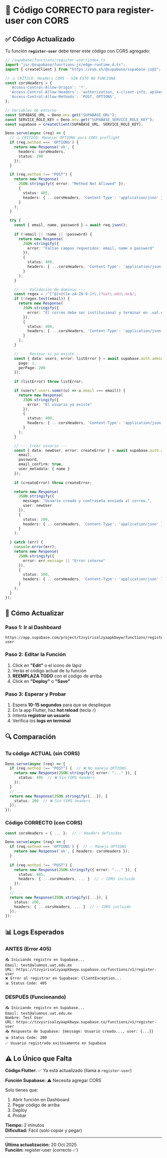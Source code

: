 # 🔧 Código CORRECTO para register-user con CORS

## ✅ Código Actualizado

Tu función **`register-user`** debe tener este código con CORS agregado:

```typescript
// /supabase/functions/register-user/index.ts
import "jsr:@supabase/functions-js/edge-runtime.d.ts";
import { createClient } from "https://esm.sh/@supabase/supabase-js@2";

// ⚠️ CRÍTICO: Headers CORS - SIN ESTO NO FUNCIONA
const corsHeaders = {
  'Access-Control-Allow-Origin': '*',
  'Access-Control-Allow-Headers': 'authorization, x-client-info, apikey, content-type',
  'Access-Control-Allow-Methods': 'POST, OPTIONS',
};

// Variables de entorno
const SUPABASE_URL = Deno.env.get("SUPABASE_URL");
const SERVICE_ROLE_KEY = Deno.env.get("SUPABASE_SERVICE_ROLE_KEY");
const supabase = createClient(SUPABASE_URL, SERVICE_ROLE_KEY);

Deno.serve(async (req) => {
  // ⚠️ CRÍTICO: Manejar OPTIONS para CORS preflight
  if (req.method === 'OPTIONS') {
    return new Response('ok', { 
      headers: corsHeaders,
      status: 200 
    });
  }

  if (req.method !== "POST") {
    return new Response(
      JSON.stringify({ error: "Method Not Allowed" }), 
      {
        status: 405,
        headers: { ...corsHeaders, 'Content-Type': 'application/json' },
      }
    );
  }

  try {
    const { email, name, password } = await req.json();
    
    if (!email || !name || !password) {
      return new Response(
        JSON.stringify({
          error: "Faltan campos requeridos: email, name o password"
        }), 
        {
          status: 400,
          headers: { ...corsHeaders, 'Content-Type': 'application/json' },
        }
      );
    }

    // --- Validación de dominio ---
    const regex = /^[^@]+@([a-zA-Z0-9-]+\.)?uat\.edu\.mx$/;
    if (!regex.test(email)) {
      return new Response(
        JSON.stringify({
          error: "El correo debe ser institucional y terminar en .uat.edu.mx"
        }), 
        {
          status: 400,
          headers: { ...corsHeaders, 'Content-Type': 'application/json' },
        }
      );
    }

    // --- Revisar si ya existe ---
    const { data: users, error: listError } = await supabase.auth.admin.listUsers({
      page: 1,
      perPage: 200
    });
    
    if (listError) throw listError;

    if (users?.users.some((u) => u.email === email)) {
      return new Response(
        JSON.stringify({
          error: "El usuario ya existe"
        }), 
        {
          status: 400,
          headers: { ...corsHeaders, 'Content-Type': 'application/json' },
        }
      );
    }

    // --- Crear usuario ---
    const { data: newUser, error: createError } = await supabase.auth.admin.createUser({
      email,
      password,
      email_confirm: true,
      user_metadata: { name }
    });
    
    if (createError) throw createError;

    return new Response(
      JSON.stringify({
        message: "Usuario creado y contraseña enviada al correo.",
        user: newUser
      }), 
      {
        status: 200,
        headers: { ...corsHeaders, 'Content-Type': 'application/json' },
      }
    );

  } catch (err) {
    console.error(err);
    return new Response(
      JSON.stringify({
        error: err.message || "Error interno"
      }), 
      {
        status: 500,
        headers: { ...corsHeaders, 'Content-Type': 'application/json' },
      }
    );
  }
});
```

## 🚀 Cómo Actualizar

### Paso 1: Ir al Dashboard
```
https://app.supabase.com/project/tzvyirisalzyaapkbwyw/functions/register-user
```

### Paso 2: Editar la Función
1. Click en **"Edit"** o el icono de lápiz
2. Verás el código actual de tu función
3. **REEMPLAZA TODO** con el código de arriba
4. Click en **"Deploy"** o **"Save"**

### Paso 3: Esperar y Probar
1. Espera **10-15 segundos** para que se despliegue
2. En la app Flutter, haz **hot reload** (tecla `r`)
3. Intenta **registrar un usuario**
4. Verifica los **logs en terminal**

## 🔍 Comparación

### Tu código ACTUAL (sin CORS)
```typescript
Deno.serve(async (req) => {
  if (req.method !== "POST") {  // ❌ No maneja OPTIONS
    return new Response(JSON.stringify({ error: "..." }), {
      status: 405  // ❌ Sin CORS headers
    });
  }
  // ...
  return new Response(JSON.stringify({...}), {
    status: 200  // ❌ Sin CORS headers
  });
});
```

### Código CORRECTO (con CORS)
```typescript
const corsHeaders = { ... };  // ✅ Headers definidos

Deno.serve(async (req) => {
  if (req.method === 'OPTIONS') {  // ✅ Maneja OPTIONS
    return new Response('ok', { headers: corsHeaders });
  }
  
  if (req.method !== "POST") {
    return new Response(JSON.stringify({ error: "..." }), {
      status: 405,
      headers: { ...corsHeaders, ... }  // ✅ CORS incluido
    });
  }
  // ...
  return new Response(JSON.stringify({...}), {
    status: 200,
    headers: { ...corsHeaders, ... }  // ✅ CORS incluido
  });
});
```

## 📊 Logs Esperados

### ANTES (Error 405)
```
📤 Iniciando registro en Supabase...
Email: test@alumnos.uat.edu.mx
URL: https://tzvyirisalzyaapkbwyw.supabase.co/functions/v1/register-user
❌ Error al registrar en Supabase: ClientException...
📊 Status Code: 405
```

### DESPUÉS (Funcionando)
```
📤 Iniciando registro en Supabase...
Email: test@alumnos.uat.edu.mx
Nombre: Test User
URL: https://tzvyirisalzyaapkbwyw.supabase.co/functions/v1/register-user
📥 Respuesta de Supabase: {message: Usuario creado..., user: {...}}
📊 Status Code: 200
✅ Usuario registrado exitosamente en Supabase
```

## ⚠️ Lo Único que Falta

**Código Flutter:** ✅ Ya está actualizado (llama a `register-user`)

**Función Supabase:** ⚠️ Necesita agregar CORS

Solo tienes que:
1. Abrir función en Dashboard
2. Pegar código de arriba
3. Deploy
4. Probar

**Tiempo:** 2 minutos  
**Dificultad:** Fácil (solo copiar y pegar)

---

**Última actualización:** 20 Oct 2025  
**Función:** register-user (correcto ✅)
